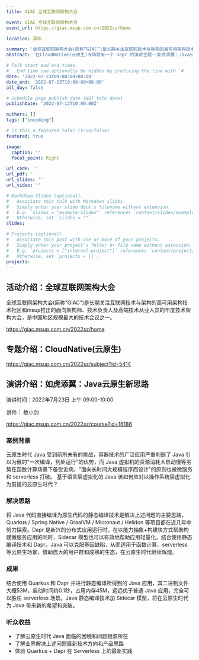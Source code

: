 ```yaml
---
title: GIAC 全球互联网架构大会

event: GIAC 全球互联网架构大会
event_url: https://giac.msup.com.cn/2022sz/home

location: 深圳

summary: '全球互联网架构大会(简称“GIAC”)是长期关注互联网技术与架构的高可用架构技术社区和msup推出的面向架构师、技术负责人及高端技术从业人员的年度技术架构大会，是中国地区规模最大的技术会议之一。在CloudNative(云原生)专场将有一个 Dapr 的演讲主题——如虎添翼：Java云原生新思路'
abstract: '在CloudNative(云原生)专场将有一个 Dapr 的演讲主题——如虎添翼：Java云原生新思路'

# Talk start and end times.
#   End time can optionally be hidden by prefixing the line with `#`.
date: '2022-07-23T09:00:00+08:00'
date_end: '2022-07-23T10:00:00+08:00'
all_day: false

# Schedule page publish date (NOT talk date).
publishDate: '2022-07-12T10:00:00Z'

authors: []
tags: ["incoming"]

# Is this a featured talk? (true/false)
featured: true

image:
  caption: ''
  focal_point: Right

url_code: ''
url_pdf: ''
url_slides: ''
url_video: ''

# Markdown Slides (optional).
#   Associate this talk with Markdown slides.
#   Simply enter your slide deck's filename without extension.
#   E.g. `slides = "example-slides"` references `content/slides/example-slides.md`.
#   Otherwise, set `slides = ""`.
slides:

# Projects (optional).
#   Associate this post with one or more of your projects.
#   Simply enter your project's folder or file name without extension.
#   E.g. `projects = ["internal-project"]` references `content/project/deep-learning/index.md`.
#   Otherwise, set `projects = []`.
projects:
---
```


## 活动介绍：全球互联网架构大会

全球互联网架构大会(简称“GIAC”)是长期关注互联网技术与架构的高可用架构技术社区和msup推出的面向架构师、技术负责人及高端技术从业人员的年度技术架构大会，是中国地区规模最大的技术会议之一。

https://giac.msup.com.cn/2022sz/home

## 专题介绍：CloudNative(云原生)



https://giac.msup.com.cn/2022sz/subject?id=5414

## 演讲介绍：如虎添翼：Java云原生新思路

演讲时间：2022年7月23日 上午 09:00-10:00

讲师： 敖小剑

https://giac.msup.com.cn/2022sz/course?id=16186

### 案例背景

云原生时代 Java 受到前所未有的挑战，容器技术的广泛应用严重削弱了 Java 引以为傲的"一次编译，到处运行"的优势，而 Java 虚拟机的资源消耗大启动慢等劣势在函数计算场景下备受诟病，"面向长时间大规模程序而设计"的原则也被微服务和 serverless 打破。 基于语言层虚拟化的 Java 该如何应对以操作系统层虚拟化为前提的云原生时代？

### 解决思路

将 Java 代码直接编译为原生代码的静态编译技术是解决上述问题的主要思路，Quarkus / Spring Native / GraalVM / Micronaut / Helidon 等项目都在近几年中努力探索。Dapr 是新兴的分布式应用运行时，在以能力抽象+构建块方式帮助构建微服务应用的同时，Sidecar 模型也可以有效地帮助应用轻量化。结合使用静态编译技术和 Dapr，Java 可以克服基因缺陷，从而适用于函数计算、serverless 等云原生场景，借助庞大的用户群和成熟的生态，在云原生时代继续辉煌。

### 成果

结合使用 Quarkus 和 Dapr 并进行静态编译所得到的 Java 应用，其二进制文件大概53M，启动时间约0.1秒，占用内存45M，远远优于普通 Java 应用，完全可以胜任 serverless 场景。Java 静态编译技术加 Sidecar 模型，将在云原生时代为 Java 带来新的希望和突破。

### 听众收益

- 了解云原生时代 Java 面临的困境和问题根源所在
- 了解业界解决上述问题最新技术方向和产品思路
- 体验 Quarkus + Dapr 在 Serverless 上的最新实践

